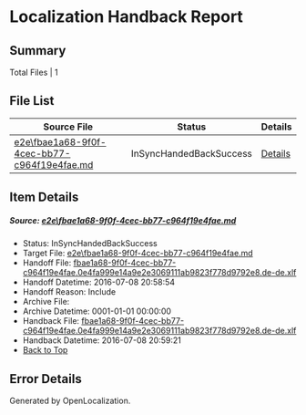 # <a name='report-top'></a> Localization Handback Report

## Summary
 Total Files | 1

## File List
 Source File | Status | Details 
 ----------- | ------ | ------- 
 [e2e\fbae1a68-9f0f-4cec-bb77-c964f19e4fae.md](https://github.com/OpenLocalizationTestOrg/oltest/blob/76b306db6230e7e0acd0ee3f7df1c81660d60b32/e2e/fbae1a68-9f0f-4cec-bb77-c964f19e4fae.md) | InSyncHandedBackSuccess | [Details](#039c16333a8a793842a9e43d17ad2973afe644b61)

## Item Details
##### <a name='039c16333a8a793842a9e43d17ad2973afe644b61'></a> Source: [e2e\fbae1a68-9f0f-4cec-bb77-c964f19e4fae.md](https://github.com/OpenLocalizationTestOrg/oltest/blob/76b306db6230e7e0acd0ee3f7df1c81660d60b32/e2e/fbae1a68-9f0f-4cec-bb77-c964f19e4fae.md)
* Status: InSyncHandedBackSuccess
* Target File: [e2e\fbae1a68-9f0f-4cec-bb77-c964f19e4fae.md](https://github.com/OpenLocalizationTestOrg/oltest-dede-fly/blob/1e5606db5f4cf33404074f2fcee816056047b101/e2e/fbae1a68-9f0f-4cec-bb77-c964f19e4fae.md)
* Handoff File: [fbae1a68-9f0f-4cec-bb77-c964f19e4fae.0e4fa999e14a9e2e3069111ab9823f778d9792e8.de-de.xlf](https://github.com/OpenLocalizationTestOrg/olhandoff-e2e/blob/0d2b1fba70f05a262cfd6c8b3050191ba8b23cde/ol-handoff/OpenLocalizationTestOrg/oltest-dede-fly/ci/ht/fbae1a68-9f0f-4cec-bb77-c964f19e4fae.0e4fa999e14a9e2e3069111ab9823f778d9792e8.de-de.xlf)
* Handoff Datetime: 2016-07-08 20:58:54
* Handoff Reason: Include
* Archive File: 
* Archive Datetime: 0001-01-01 00:00:00
* Handback File: [fbae1a68-9f0f-4cec-bb77-c964f19e4fae.0e4fa999e14a9e2e3069111ab9823f778d9792e8.de-de.xlf](https://github.com/OpenLocalizationTestOrg/olhandback-e2e/blob/2aabe42ce06884a8facd1db37c63e5de205855fa/ol-handback/OpenLocalizationTestOrg/oltest-dede-fly/ci/ht/fbae1a68-9f0f-4cec-bb77-c964f19e4fae.0e4fa999e14a9e2e3069111ab9823f778d9792e8.de-de.xlf)
* Handback Datetime: 2016-07-08 20:59:21
* [Back to Top](#report-top)


## Error Details

Generated by OpenLocalization.
